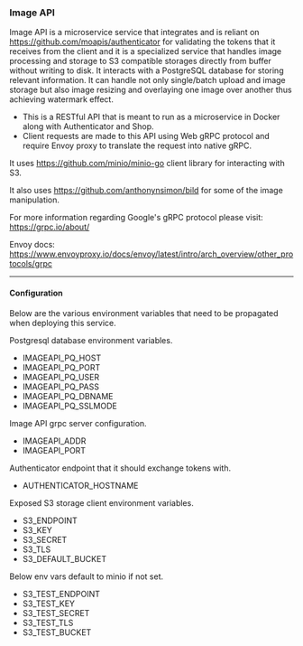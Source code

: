 ### Image API

Image API is a microservice service that integrates and is reliant on https://github.com/moapis/authenticator for validating the tokens that it receives from the client and it is a specialized service that handles image processing and storage to S3 compatible storages directly from buffer without writing to disk. 
It interacts with a PostgreSQL database for storing relevant information. 
It can handle not only single/batch upload and image storage but also image resizing and overlaying one image over another thus achieving watermark effect. 
- This is a RESTful API that is meant to run as a microservice in Docker along with Authenticator and Shop.
- Client requests are made to this API using Web gRPC protocol and require Envoy proxy to translate the request into native gRPC.

It uses https://github.com/minio/minio-go client library for interacting with S3.

It also uses https://github.com/anthonynsimon/bild for some of the image manipulation.

For more information regarding Google's gRPC protocol please visit: https://grpc.io/about/

Envoy docs: https://www.envoyproxy.io/docs/envoy/latest/intro/arch_overview/other_protocols/grpc

-----------------------------------------------------------------------------------------------------------------------------


#### Configuration
Below are the various environment variables that need to be propagated when deploying this service.


Postgresql database environment variables.

- IMAGEAPI_PQ_HOST
- IMAGEAPI_PQ_PORT
- IMAGEAPI_PQ_USER
- IMAGEAPI_PQ_PASS
- IMAGEAPI_PQ_DBNAME
- IMAGEAPI_PQ_SSLMODE

Image API grpc server configuration.

- IMAGEAPI_ADDR
- IMAGEAPI_PORT

Authenticator endpoint that it should exchange tokens with.

- AUTHENTICATOR_HOSTNAME

Exposed S3 storage client environment variables.

- S3_ENDPOINT
- S3_KEY
- S3_SECRET
- S3_TLS
- S3_DEFAULT_BUCKET

Below env vars default to minio if not set.

- S3_TEST_ENDPOINT
- S3_TEST_KEY
- S3_TEST_SECRET
- S3_TEST_TLS
- S3_TEST_BUCKET
